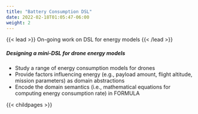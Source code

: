 ```yaml
---
title: "Battery Consumption DSL"
date: 2022-02-18T01:05:47-06:00
weight: 2
---
```


{{< lead >}}
On-going work on DSL for energy models
{{< /lead >}}

##### Designing a mini-DSL for drone energy models
- Study a range of energy consumption models for drones
- Provide factors influencing energy (e.g., payload amount, flight altitude, mission parameters) as domain abstractions
- Encode the domain semantics (i.e., mathematical equations for computing energy consumption rate) in FORMULA


{{< childpages >}}